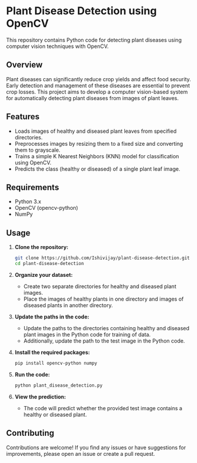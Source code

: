 # Plant Disease Detection using OpenCV

This repository contains Python code for detecting plant diseases using computer vision techniques with OpenCV.

## Overview

Plant diseases can significantly reduce crop yields and affect food security. Early detection and management of these diseases are essential to prevent crop losses. This project aims to develop a computer vision-based system for automatically detecting plant diseases from images of plant leaves.

## Features

- Loads images of healthy and diseased plant leaves from specified directories.
- Preprocesses images by resizing them to a fixed size and converting them to grayscale.
- Trains a simple K Nearest Neighbors (KNN) model for classification using OpenCV.
- Predicts the class (healthy or diseased) of a single plant leaf image.

## Requirements

- Python 3.x
- OpenCV (opencv-python)
- NumPy

## Usage

1. **Clone the repository:**

    ```bash
    git clone https://github.com/Ishivijay/plant-disease-detection.git
    cd plant-disease-detection
    ```

2. **Organize your dataset:**

    - Create two separate directories for healthy and diseased plant images.
    - Place the images of healthy plants in one directory and images of diseased plants in another directory.

3. **Update the paths in the code:**

    - Update the paths to the directories containing healthy and diseased plant images in the Python code for training of data.
    - Additionally, update the path to the test image in the Python code.

4. **Install the required packages:**

    ```bash
    pip install opencv-python numpy
    ```

5. **Run the code:**

    ```bash
    python plant_disease_detection.py
    ```

6. **View the prediction:**

    - The code will predict whether the provided test image contains a healthy or diseased plant.

## Contributing

Contributions are welcome! If you find any issues or have suggestions for improvements, please open an issue or create a pull request.
